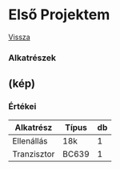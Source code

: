 # Első Projektem

[Vissza](/index.md)

### Alkatrészek

## (kép)

### Értékei
| Alkatrész |Típus|db|
|-----------|-----|--|
|Ellenállás | 18k | 1|
|Tranzisztor|BC639| 1|